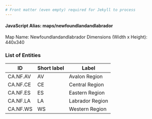 ```yaml
---
# Front matter (even empty) required for Jekyll to process
---
```


#### JavaScript Alias: maps/newfoundlandandlabrador

Map Name: Newfoundlandandlabrador
Dimensions (Width x Height): 440x340





### List of Entities

ID | Short label | Label
---|---|---|
CA.NF.AV|AV|Avalon Region
CA.NF.CE|CE|Central Region
CA.NF.ES|ES|Eastern Region
CA.NF.LA|LA|Labrador Region
CA.NF.WS|WS|Western Region

